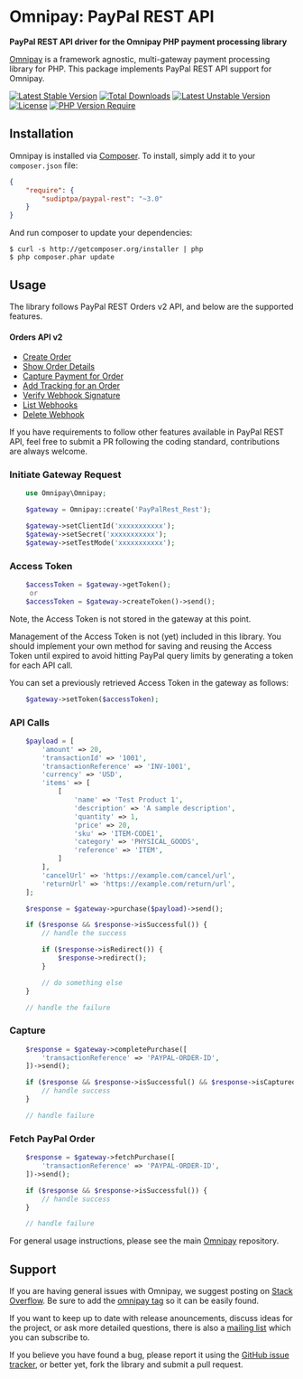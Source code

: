 # Omnipay: PayPal REST API

**PayPal REST API driver for the Omnipay PHP payment processing library**

[Omnipay](https://github.com/thephpleague/omnipay) is a framework agnostic, multi-gateway payment
processing library for PHP. This package implements PayPal REST API support for Omnipay.

[![Latest Stable Version](http://poser.pugx.org/sudiptpa/paypal-rest/v)](https://packagist.org/packages/sudiptpa/paypal-rest) [![Total Downloads](http://poser.pugx.org/sudiptpa/paypal-rest/downloads)](https://packagist.org/packages/sudiptpa/paypal-rest) [![Latest Unstable Version](http://poser.pugx.org/sudiptpa/paypal-rest/v/unstable)](https://packagist.org/packages/sudiptpa/paypal-rest) [![License](http://poser.pugx.org/sudiptpa/paypal-rest/license)](https://packagist.org/packages/sudiptpa/paypal-rest) [![PHP Version Require](http://poser.pugx.org/sudiptpa/paypal-rest/require/php)](https://packagist.org/packages/sudiptpa/paypal-rest)

## Installation

Omnipay is installed via [Composer](http://getcomposer.org/). To install, simply add it
to your `composer.json` file:

```json
{
    "require": {
        "sudiptpa/paypal-rest": "~3.0"
    }
}
```

And run composer to update your dependencies:

    $ curl -s http://getcomposer.org/installer | php
    $ php composer.phar update

## Usage

The library follows PayPal REST Orders v2 API, and below are the supported features.

 #### Orders API v2

- [Create Order](https://developer.paypal.com/docs/api/orders/v2/#orders_create)
- [Show Order Details](https://developer.paypal.com/docs/api/orders/v2/#orders_get)
- [Capture Payment for Order](https://developer.paypal.com/docs/api/orders/v2/#orders_capture)
- [Add Tracking for an Order](https://developer.paypal.com/docs/api/orders/v2/#orders_track_create)
- [Verify Webhook Signature](https://developer.paypal.com/docs/api/webhooks/v1/#verify-webhook-signature_post)
- [List Webhooks](https://developer.paypal.com/docs/api/webhooks/v1/#webhooks_list)
- [Delete Webhook](https://developer.paypal.com/docs/api/webhooks/v1/#webhooks_delete)

If you have requirements to follow other features available in PayPal REST API, feel free to submit a PR following the coding standard, contributions are always welcome.

### Initiate Gateway Request

```php
    use Omnipay\Omnipay;

    $gateway = Omnipay::create('PayPalRest_Rest');

    $gateway->setClientId('xxxxxxxxxxx');
    $gateway->setSecret('xxxxxxxxxxx');
    $gateway->setTestMode('xxxxxxxxxxx');
```

### Access Token

```php
    $accessToken = $gateway->getToken();
     or
    $accessToken = $gateway->createToken()->send();
```

Note, the Access Token is not stored in the gateway at this point.

Management of the Access Token is not (yet) included in this library.
You should implement your own method for saving and reusing the Access Token until expired to avoid hitting PayPal query limits by generating a token for each API call.

You can set a previously retrieved Access Token in the gateway as follows:

```php
    $gateway->setToken($accessToken);
```

### API Calls

```php
    $payload = [
        'amount' => 20,
        'transactionId' => '1001',
        'transactionReference' => 'INV-1001',
        'currency' => 'USD',
        'items' => [
            [
                'name' => 'Test Product 1',
                'description' => 'A sample description',
                'quantity' => 1,
                'price' => 20,
                'sku' => 'ITEM-CODE1',
                'category' => 'PHYSICAL_GOODS',
                'reference' => 'ITEM',
            ]
        ],
        'cancelUrl' => 'https://example.com/cancel/url',
        'returnUrl' => 'https://example.com/return/url',
    ];

    $response = $gateway->purchase($payload)->send();

    if ($response && $response->isSuccessful()) {
        // handle the success

        if ($response->isRedirect()) {
            $response->redirect();
        }

        // do something else
    }

    // handle the failure
```

### Capture

```php
    $response = $gateway->completePurchase([
        'transactionReference' => 'PAYPAL-ORDER-ID',
    ])->send();

    if ($response && $response->isSuccessful() && $response->isCaptured()) {
        // handle success
    }

    // handle failure
```

### Fetch PayPal Order

```php
    $response = $gateway->fetchPurchase([
        'transactionReference' => 'PAYPAL-ORDER-ID',
    ])->send();

    if ($response && $response->isSuccessful()) {
        // handle success
    }

    // handle failure
```

For general usage instructions, please see the main [Omnipay](https://github.com/thephpleague/omnipay)
repository.

## Support

If you are having general issues with Omnipay, we suggest posting on
[Stack Overflow](http://stackoverflow.com/). Be sure to add the
[omnipay tag](http://stackoverflow.com/questions/tagged/omnipay) so it can be easily found.

If you want to keep up to date with release anouncements, discuss ideas for the project,
or ask more detailed questions, there is also a [mailing list](https://groups.google.com/forum/#!forum/omnipay) which
you can subscribe to.

If you believe you have found a bug, please report it using the [GitHub issue tracker](https://github.com/sudiptpa/paypal-rest/issues),
or better yet, fork the library and submit a pull request.
